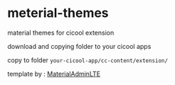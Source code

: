 # meterial-themes
material themes for cicool extension

download and copying folder to your cicool apps

copy to folder `your-cicool-app/cc-content/extension/`

template by : <a href='https://github.com/DucThanhNguyen/MaterialAdminLTE'>MaterialAdminLTE</a>
